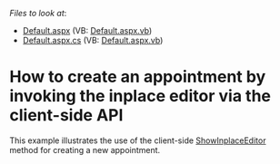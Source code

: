 <!-- default file list -->
*Files to look at*:

* [Default.aspx](./CS/WebSite/Default.aspx) (VB: [Default.aspx.vb](./VB/WebSite/Default.aspx.vb))
* [Default.aspx.cs](./CS/WebSite/Default.aspx.cs) (VB: [Default.aspx.vb](./VB/WebSite/Default.aspx.vb))
<!-- default file list end -->
# How to create an appointment by invoking the inplace editor via the client-side API


<p>This example illustrates the use of the client-side <a href="http://documentation.devexpress.com/#AspNet/DevExpressWebASPxSchedulerScriptsASPxClientScheduler_ShowInplaceEditortopic">ShowInplaceEditor</a> method for creating a new appointment.</p>

<br/>


